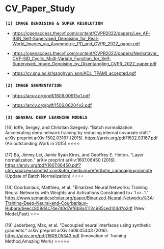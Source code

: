 # CV_Paper_Study

### `(1) IMAGE DENOISING & SUPER RESOLUTION`
- <https://openaccess.thecvf.com/content/CVPR2022/papers/Lee_AP-BSN_Self-Supervised_Denoising_for_Real-World_Images_via_Asymmetric_PD_and_CVPR_2022_paper.pdf>

- <https://openaccess.thecvf.com/content/CVPR2022/papers/Neshatavar_CVF-SID_Cyclic_Multi-Variate_Function_for_Self-Supervised_Image_Denoising_by_Disentangling_CVPR_2022_paper.pdf>

- <https://cv.snu.ac.kr/sanghyun_son/ADL_TPAMI_accepted.pdf>

### `(2) IMAGE SEGMENTATION`
- <https://arxiv.org/pdf/1606.00915v1.pdf>

- <https://arxiv.org/pdf/1506.06204v2.pdf>


### `(3) GENERAL DEEP LEARNING MODELS`
[16] Ioffe, Sergey, and Christian Szegedy. "Batch normalization: Accelerating deep network training by reducing internal covariate shift." arXiv preprint arXiv:1502.03167 (2015). <https://arxiv.org/pdf/1502.03167.pdf> (An outstanding Work in 2015) ⭐⭐⭐⭐

[17] Ba, Jimmy Lei, Jamie Ryan Kiros, and Geoffrey E. Hinton. "Layer normalization." arXiv preprint arXiv:1607.06450 (2016). <https://arxiv.org/pdf/1607.06450.pdf?utm_source=sciontist.com&utm_medium=refer&utm_campaign=promote> (Update of Batch Normalization) ⭐⭐⭐⭐

[18] Courbariaux, Matthieu, et al. "Binarized Neural Networks: Training Neural Networks with Weights and Activations Constrained to+ 1 or−1." <https://www.semanticscholar.org/paper/Binarized-Neural-Networks%3A-Training-Deep-Neural-and-Courbariaux-Hubara/6eecc808d4c74e7d0d7ef6b8a4112c985ced104d?p2df> (New Model,Fast) ⭐⭐⭐

[19] Jaderberg, Max, et al. "Decoupled neural interfaces using synthetic gradients." arXiv preprint arXiv:1608.05343 (2016). <https://arxiv.org/pdf/1608.05343.pdf> (Innovation of Training Method,Amazing Work) ⭐⭐⭐⭐⭐
